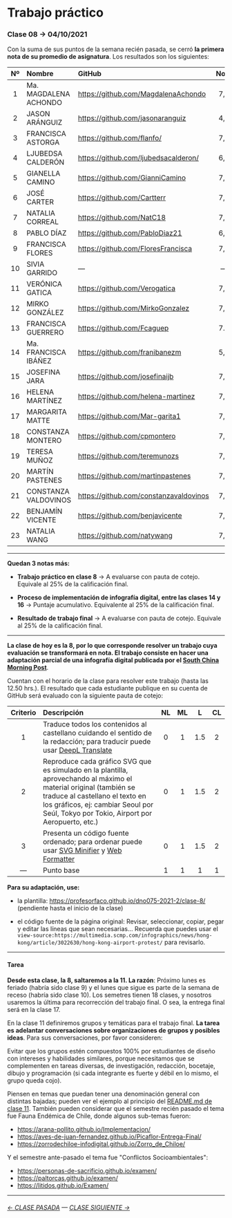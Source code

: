 # Trabajo práctico

### Clase 08 → 04/10/2021

Con la suma de sus puntos de la semana recién pasada, se cerró **la primera nota de su promedio de asignatura**. Los resultados son los siguientes: 

| Nº   | Nombre | GitHub  | Nota |
|:----:|:-------|:--------|:----:|
| 1 | Ma. MAGDALENA ACHONDO | https://github.com/MagdalenaAchondo | 7,0 |
| 2 | JASON ARÁNGUIZ | https://github.com/jasonaranguiz | 4,8 |
| 3 | FRANCISCA ASTORGA | https://github.com/flanfo/ | 7,0 |
| 4 | LJUBEDSA CALDERÓN | https://github.com/ljubedsacalderon/ | 6,3 |
| 5 | GIANELLA CAMINO | https://github.com/GianniCamino | 7,0 |
| 6 | JOSÉ CARTER | https://github.com/Cartterr | 7,0 |
| 7 | NATALIA CORREAL | https://github.com/NatC18 | 7,0 |
| 8 | PABLO DÍAZ | https://github.com/PabloDiaz21 | 6,0 |
| 9 | FRANCISCA FLORES | https://github.com/FloresFrancisca | 7,0 |
| 10 | SIVIA GARRIDO | — | — |
| 11 | VERÓNICA GATICA | https://github.com/Verogatica | 7,0 |
| 12 | MIRKO GONZÁLEZ | https://github.com/MirkoGonzalez | 7,0 |
| 13 | FRANCISCA GUERRERO | https://github.com/Fcaguep | 7.0 |
| 14 | Ma. FRANCISCA IBÁÑEZ | https://github.com/franibanezm |5,3 |
| 15 | JOSEFINA JARA | https://github.com/josefinaijb | 7,0 |
| 16 | HELENA MARTÍNEZ | https://github.com/helena-martinez | 7,0 |
| 17 | MARGARITA MATTE | https://github.com/Mar-garita1 | 7,0 |
| 18 | CONSTANZA MONTERO | https://github.com/cpmontero | 7,0 |
| 19 | TERESA MUÑOZ | https://github.com/teremunozs | 7,0 |
| 20 | MARTÍN PASTENES | https://github.com/martinpastenes | 7,0 |
| 21 | CONSTANZA VALDOVINOS | https://github.com/constanzavaldovinos | 7,0 |
| 22 | BENJAMÍN VICENTE | https://github.com/benjavicente | 7,0 |
| 23 | NATALIA WANG | https://github.com/natywang | 7,0 |

- - - - - - - - - - - - -

**Quedan 3 notas más:** 

- **Trabajo práctico en clase 8** → A evaluarse con pauta de cotejo. Equivale al 25% de la calificación final.

- **Proceso de implementación de infografía digital, entre las clases 14 y 16** → Puntaje acumulativo. Equivalente al 25% de la calificación final. 

- **Resultado de trabajo final** → A evaluarse con pauta de cotejo. Equivale al 25% de la calificación final.

- - - - - - - - - - - - -

**La clase de hoy es la 8, por lo que corresponde resolver un trabajo cuya evaluación se transformará en nota. El trabajo consiste en hacer una adaptación parcial de una infografía digital publicada por el [South China Morning Post](https://multimedia.scmp.com/infographics/news/hong-kong/article/3022630/hong-kong-airport-protest/)**.

Cuentan con el horario de la clase para resolver este trabajo (hasta las 12.50 hrs.). El resultado que cada estudiante publique en su cuenta de GitHub será evaluado con la siguiente pauta de cotejo:

| Criterio | Descripción          | NL | ML | L | CL |
|:--------:|:---------------------|:-----:|:-----:|:-----:|:-----:|
| 1        | Traduce todos los contenidos al castellano cuidando el sentido de la redacción; para traducir puede usar [DeepL Translate](https://www.deepl.com/translator)  | 0 | 1 | 1.5 | 2 |
| 2        | Reproduce cada gráfico SVG que es simulado en la plantilla, aprovechando al máximo el material original (también se traduce al castellano el texto en los gráficos, ej: cambiar Seoul por Seúl, Tokyo por Tokio, Airport por Aeropuerto, etc.) | 0 | 1 | 1.5 | 2 |
| 3        | Presenta un código fuente ordenado; para ordenar puede usar [SVG Minifier](https://www.svgminify.com/) y [Web Formatter](https://webformatter.com/) | 0 | 1 | 1.5 | 2 |
| —        | Punto base | 1  | 1 | 1 | 1   |

**Para su adaptación, use:**

- la plantilla: https://profesorfaco.github.io/dno075-2021-2/clase-8/ (pendiente hasta el inicio de la clase)

- el código fuente de la página original: Revisar, seleccionar, copiar, pegar y editar las líneas que sean necesarias… Recuerda que puedes usar el `view-source:https://multimedia.scmp.com/infographics/news/hong-kong/article/3022630/hong-kong-airport-protest/` para revisarlo.

- - - - - - - - - - - - -

#### Tarea

**Desde esta clase, la 8, saltaremos a la 11. La razón**: Próximo lunes es feriado (habría sido clase 9) y el lunes que sigue es parte de la semana de receso (habría sido clase 10). Los semetres tienen 18 clases, y nosotros usaremos la última para recorrección del trabajo final. O sea, la entrega final será en la clase 17.

En la clase 11 definiremos grupos y temáticas para el trabajo final. **La tarea es adelantar conversaciones sobre organizaciones de grupos y posibles ideas**. Para sus conversaciones, por favor consideren:

Evitar que los grupos estén compuestos 100% por estudiantes de diseño con intereses y habilidades similares, porque necesitamos que se complementen en tareas diversas, de investigación, redacción, bocetaje, dibujo y programación (si cada integrante es fuerte y débil en lo mismo, el grupo queda cojo).

Piensen en temas que puedan tener una denominación general con distintas bajadas; pueden ver el ejemplo al principio del [README.md de clase 11](https://github.com/profesorfaco/dno075-2021-2/blob/main/clase-11/README.md#clase-11--25102021). También pueden considerar que el semestre recién pasado el tema fue Fauna Endémica de Chile, donde algunos sub-temas fueron:

- https://arana-pollito.github.io/Implementacion/
- https://aves-de-juan-fernandez.github.io/Picaflor-Entrega-Final/
- https://zorrodechiloe-infodigital.github.io/Zorro_de_Chiloe/

Y el semestre ante-pasado el tema fue "Conflictos Socioambientales":

- https://personas-de-sacrificio.github.io/examen/
- https://paltorcas.github.io/examen/
- https://litidos.github.io/Examen/

- - - - - - - - - - - - -


###### [← CLASE PASADA](https://github.com/profesorfaco/dno075-2021-2/tree/main/clase-07) — [CLASE SIGUIENTE →](https://github.com/profesorfaco/dno075-2021-2/tree/main/clase-11) 

